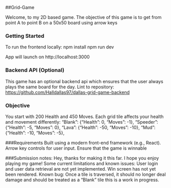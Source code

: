##Grid-Game 

Welcome, to my 2D based game. The objective of this game is to get from point A to point B on a 50x50 board using arrow keys

### Getting Started 

To run the frontend locally: 
npm install 
npm run dev 

App will launch on http://localhost:3000

### Backend API (Optional) 
This game has an optional backend api which ensures that the user always plays the same board for the day. 
Lint to repository: https://github.com/Halldallas97/dallas-grid-game-backend

### Objective
You start with 200 Health and 450 Moves.
Each grid tile affects your health and movement differently:
“Blank”: {“Health”: 0, “Moves”: -1},
“Speeder”: {“Health”: -5, “Moves”: 0},
“Lava”: {“Health”: -50, “Moves”: -10},
“Mud”: {“Health”: -10, “Moves”: -5},

###Requirements
Built using a modern front-end framework (e.g., React).
Arrow key controls for user input.
Ensure that the game is winnable

###Submission notes: 
Hey, thanks for making it this far. I hope you enjoy playing my game! 
Some current limitations and known issues:
User login and user data retrieval are not yet implemented.
Win screen has not yet been rendered.
Known bug: Once a tile is traversed, it should no longer deal damage and should be treated as a “Blank” tile this is a work in progress.
